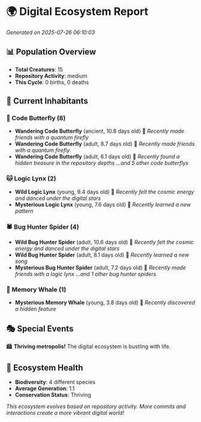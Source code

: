 # 🌍 Digital Ecosystem Report
*Generated on 2025-07-26 06:10:03*

## 📊 Population Overview
- **Total Creatures**: 15
- **Repository Activity**: medium
- **This Cycle**: 0 births, 0 deaths

## 👥 Current Inhabitants

### 🦋 Code Butterfly (8)
- **Wandering Code Butterfly** (ancient, 10.8 days old) 💛
  *Recently made friends with a quantum firefly*
- **Wandering Code Butterfly** (adult, 8.7 days old) 💚
  *Recently made friends with a quantum firefly*
- **Wandering Code Butterfly** (adult, 6.1 days old) 💚
  *Recently found a hidden treasure in the repository depths*
  *...and 5 other code butterflys*

### 🐱 Logic Lynx (2)
- **Wild Logic Lynx** (young, 9.4 days old) 💚
  *Recently felt the cosmic energy and danced under the digital stars*
- **Mysterious Logic Lynx** (young, 7.6 days old) 💚
  *Recently learned a new pattern*

### 🕷️ Bug Hunter Spider (4)
- **Wild Bug Hunter Spider** (adult, 10.6 days old) 💛
  *Recently felt the cosmic energy and danced under the digital stars*
- **Wild Bug Hunter Spider** (adult, 8.1 days old) 💚
  *Recently learned a new song*
- **Mysterious Bug Hunter Spider** (adult, 7.2 days old) 💚
  *Recently made friends with a logic lynx*
  *...and 1 other bug hunter spiders*

### 🐋 Memory Whale (1)
- **Mysterious Memory Whale** (young, 3.8 days old) 💚
  *Recently discovered a hidden feature*

## 🎭 Special Events

🏙️ **Thriving metropolis!** The digital ecosystem is bustling with life.

## 🔬 Ecosystem Health
- **Biodiversity**: 4 different species
- **Average Generation**: 1.1
- **Conservation Status**: Thriving

*This ecosystem evolves based on repository activity. More commits and interactions create a more vibrant digital world!*